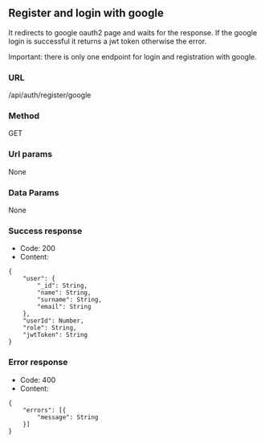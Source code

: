 ## Register and login with google

It redirects to google oauth2 page and waits for the response.
If the google login is successful it returns a jwt token otherwise the error.

Important: there is only one endpoint for login and registration with google.

### URL

/api/auth/register/google

### Method

GET

### Url params

None

### Data Params

None

### Success response
- Code: 200
- Content:
```
{
    "user": {
        "_id": String,
        "name": String,
        "surname": String,
        "email": String
    },
    "userId": Number,
    "role": String,
    "jwtToken": String
}
```

### Error response
- Code: 400
- Content:
```
{
    "errors": [{
        "message": String
    }]
}
```
